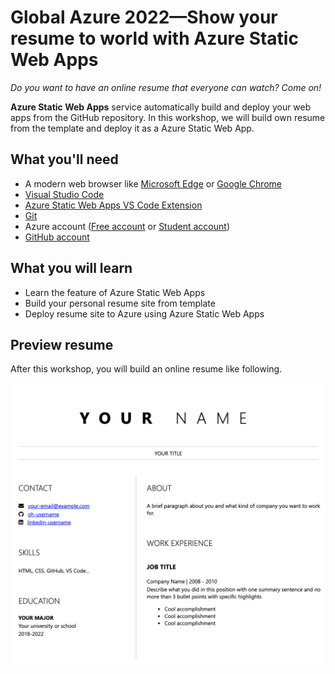 # Global Azure 2022—Show your resume to world with Azure Static Web Apps

_Do you want to have an online resume that everyone can watch? Come on!_

**Azure Static Web Apps** service automatically build and deploy your web apps from the GitHub repository. In this workshop, we will build own resume from the template and deploy it as a Azure Static Web App.

## What you'll need

- A modern web browser like [Microsoft Edge](https://www.microsoft.com/edge?WT.mc_id=academic-51109-ornella) or [Google Chrome](https://www.google.com/chrome/)
- [Visual Studio Code](https://code.visualstudio.com/?WT.mc_id=academic-56895-chnoring)
- [Azure Static Web Apps VS Code Extension](https://marketplace.visualstudio.com/items?itemName=ms-azuretools.vscode-azurestaticwebapps&WT.mc_id=academic-56895-chnoring)
- [Git](https://git-scm.com/downloads)
- Azure account ([Free account](https://azure.microsoft.com/en-us/free/) or [Student account](https://azure.microsoft.com/en-us/free/students/))
- [GitHub account](https://github.com/)

## What you will learn

- Learn the feature of Azure Static Web Apps
- Build your personal resume site from template
- Deploy resume site to Azure using Azure Static Web Apps

## Preview resume

After this workshop, you will build an online resume like following.

![Resume Demo](./img/preview.png)